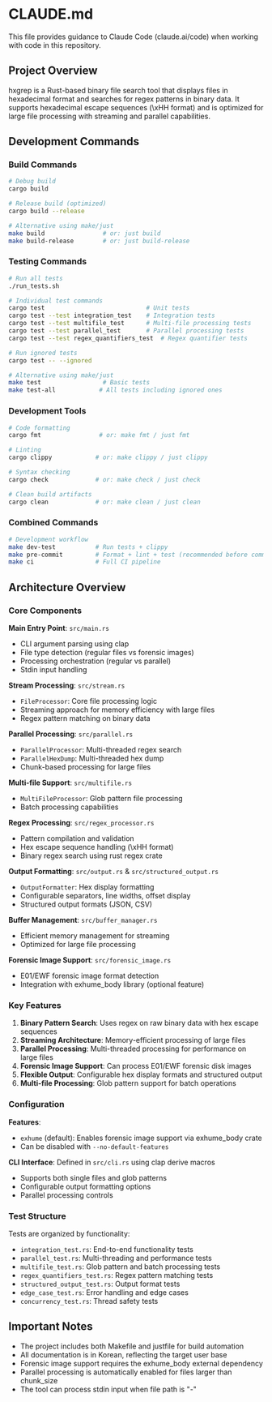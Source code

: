 # CLAUDE.md

This file provides guidance to Claude Code (claude.ai/code) when working with code in this repository.

## Project Overview

hxgrep is a Rust-based binary file search tool that displays files in hexadecimal format and searches for regex patterns in binary data. It supports hexadecimal escape sequences (\xHH format) and is optimized for large file processing with streaming and parallel capabilities.

## Development Commands

### Build Commands
```bash
# Debug build
cargo build

# Release build (optimized)
cargo build --release

# Alternative using make/just
make build                # or: just build
make build-release        # or: just build-release
```

### Testing Commands
```bash
# Run all tests
./run_tests.sh

# Individual test commands
cargo test                            # Unit tests
cargo test --test integration_test    # Integration tests
cargo test --test multifile_test      # Multi-file processing tests
cargo test --test parallel_test       # Parallel processing tests
cargo test --test regex_quantifiers_test  # Regex quantifier tests

# Run ignored tests
cargo test -- --ignored

# Alternative using make/just
make test                 # Basic tests
make test-all            # All tests including ignored ones
```

### Development Tools
```bash
# Code formatting
cargo fmt                # or: make fmt / just fmt

# Linting
cargo clippy            # or: make clippy / just clippy

# Syntax checking
cargo check             # or: make check / just check

# Clean build artifacts
cargo clean             # or: make clean / just clean
```

### Combined Commands
```bash
# Development workflow
make dev-test           # Run tests + clippy
make pre-commit         # Format + lint + test (recommended before commits)
make ci                 # Full CI pipeline
```

## Architecture Overview

### Core Components

**Main Entry Point**: `src/main.rs`
- CLI argument parsing using clap
- File type detection (regular files vs forensic images)
- Processing orchestration (regular vs parallel)
- Stdin input handling

**Stream Processing**: `src/stream.rs`
- `FileProcessor`: Core file processing logic
- Streaming approach for memory efficiency with large files
- Regex pattern matching on binary data

**Parallel Processing**: `src/parallel.rs`
- `ParallelProcessor`: Multi-threaded regex search
- `ParallelHexDump`: Multi-threaded hex dump
- Chunk-based processing for large files

**Multi-file Support**: `src/multifile.rs`
- `MultiFileProcessor`: Glob pattern file processing
- Batch processing capabilities

**Regex Processing**: `src/regex_processor.rs`
- Pattern compilation and validation
- Hex escape sequence handling (\xHH format)
- Binary regex search using rust regex crate

**Output Formatting**: `src/output.rs` & `src/structured_output.rs`
- `OutputFormatter`: Hex display formatting
- Configurable separators, line widths, offset display
- Structured output formats (JSON, CSV)

**Buffer Management**: `src/buffer_manager.rs`
- Efficient memory management for streaming
- Optimized for large file processing

**Forensic Image Support**: `src/forensic_image.rs`
- E01/EWF forensic image format detection
- Integration with exhume_body library (optional feature)

### Key Features

1. **Binary Pattern Search**: Uses regex on raw binary data with hex escape sequences
2. **Streaming Architecture**: Memory-efficient processing of large files
3. **Parallel Processing**: Multi-threaded processing for performance on large files
4. **Forensic Image Support**: Can process E01/EWF forensic disk images
5. **Flexible Output**: Configurable hex display formats and structured output
6. **Multi-file Processing**: Glob pattern support for batch operations

### Configuration

**Features**:
- `exhume` (default): Enables forensic image support via exhume_body crate
- Can be disabled with `--no-default-features`

**CLI Interface**: Defined in `src/cli.rs` using clap derive macros
- Supports both single files and glob patterns
- Configurable output formatting options
- Parallel processing controls

### Test Structure

Tests are organized by functionality:
- `integration_test.rs`: End-to-end functionality tests
- `parallel_test.rs`: Multi-threading and performance tests
- `multifile_test.rs`: Glob pattern and batch processing tests
- `regex_quantifiers_test.rs`: Regex pattern matching tests
- `structured_output_test.rs`: Output format tests
- `edge_case_test.rs`: Error handling and edge cases
- `concurrency_test.rs`: Thread safety tests

## Important Notes

- The project includes both Makefile and justfile for build automation
- All documentation is in Korean, reflecting the target user base
- Forensic image support requires the exhume_body external dependency
- Parallel processing is automatically enabled for files larger than chunk_size
- The tool can process stdin input when file path is "-"